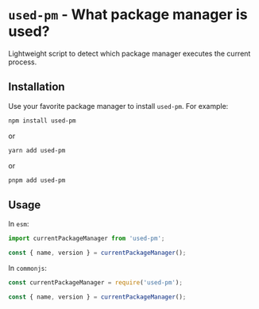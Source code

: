 # `used-pm` - What package manager is used?

Lightweight script to detect which package manager executes the current process.

## Installation

Use your favorite package manager to install `used-pm`. For example:

```sh
npm install used-pm
```

or

```sh
yarn add used-pm
```

or

```sh
pnpm add used-pm
```

## Usage

In `esm`:

```js
import currentPackageManager from 'used-pm';

const { name, version } = currentPackageManager();
```

In `commonjs`:

```js
const currentPackageManager = require('used-pm');

const { name, version } = currentPackageManager();
```
